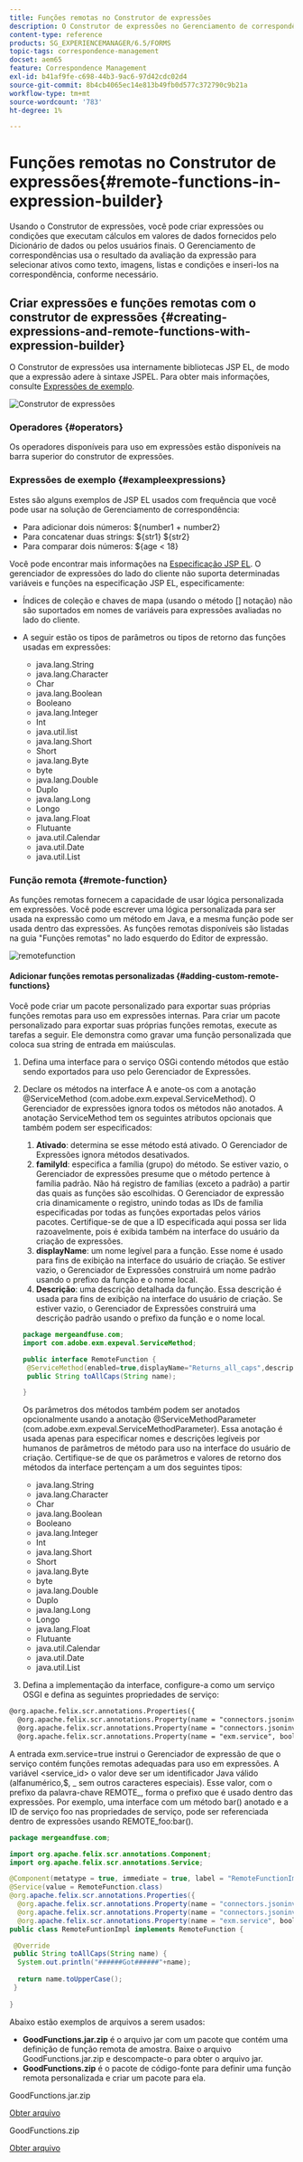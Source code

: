 ```yaml
---
title: Funções remotas no Construtor de expressões
description: O Construtor de expressões no Gerenciamento de correspondências permite criar expressões e funções remotas.
content-type: reference
products: SG_EXPERIENCEMANAGER/6.5/FORMS
topic-tags: correspondence-management
docset: aem65
feature: Correspondence Management
exl-id: b41af9fe-c698-44b3-9ac6-97d42cdc02d4
source-git-commit: 8b4cb4065ec14e813b49fb0d577c372790c9b21a
workflow-type: tm+mt
source-wordcount: '783'
ht-degree: 1%

---
```


# Funções remotas no Construtor de expressões{#remote-functions-in-expression-builder}

Usando o Construtor de expressões, você pode criar expressões ou condições que executam cálculos em valores de dados fornecidos pelo Dicionário de dados ou pelos usuários finais. O Gerenciamento de correspondências usa o resultado da avaliação da expressão para selecionar ativos como texto, imagens, listas e condições e inseri-los na correspondência, conforme necessário.

## Criar expressões e funções remotas com o construtor de expressões {#creating-expressions-and-remote-functions-with-expression-builder}

O Construtor de expressões usa internamente bibliotecas JSP EL, de modo que a expressão adere à sintaxe JSPEL. Para obter mais informações, consulte [Expressões de exemplo](#exampleexpressions).

![Construtor de expressões](assets/expressionbuilder.png)

### Operadores {#operators}

Os operadores disponíveis para uso em expressões estão disponíveis na barra superior do construtor de expressões.

### Expressões de exemplo {#exampleexpressions}

Estes são alguns exemplos de JSP EL usados com frequência que você pode usar na solução de Gerenciamento de correspondência:

* Para adicionar dois números: ${number1 + number2}
* Para concatenar duas strings: ${str1} ${str2}
* Para comparar dois números: ${age &lt; 18}

Você pode encontrar mais informações na [Especificação JSP EL](https://download.oracle.com/otn-pub/jcp/jsp-2.1-fr-spec-oth-JSpec/jsp-2_1-fr-spec-el.pdf). O gerenciador de expressões do lado do cliente não suporta determinadas variáveis e funções na especificação JSP EL, especificamente:

* Índices de coleção e chaves de mapa (usando o método [] notação) não são suportados em nomes de variáveis para expressões avaliadas no lado do cliente.
* A seguir estão os tipos de parâmetros ou tipos de retorno das funções usadas em expressões:

   * java.lang.String
   * java.lang.Character
   * Char
   * java.lang.Boolean
   * Booleano
   * java.lang.Integer
   * Int
   * java.util.list
   * java.lang.Short
   * Short
   * java.lang.Byte
   * byte
   * java.lang.Double
   * Duplo
   * java.lang.Long
   * Longo
   * java.lang.Float
   * Flutuante
   * java.util.Calendar
   * java.util.Date
   * java.util.List

### Função remota {#remote-function}

As funções remotas fornecem a capacidade de usar lógica personalizada em expressões. Você pode escrever uma lógica personalizada para ser usada na expressão como um método em Java, e a mesma função pode ser usada dentro das expressões. As funções remotas disponíveis são listadas na guia &quot;Funções remotas&quot; no lado esquerdo do Editor de expressão.

![remotefunction](assets/remotefunction.png)

#### Adicionar funções remotas personalizadas {#adding-custom-remote-functions}

Você pode criar um pacote personalizado para exportar suas próprias funções remotas para uso em expressões internas. Para criar um pacote personalizado para exportar suas próprias funções remotas, execute as tarefas a seguir. Ele demonstra como gravar uma função personalizada que coloca sua string de entrada em maiúsculas.

1. Defina uma interface para o serviço OSGi contendo métodos que estão sendo exportados para uso pelo Gerenciador de Expressões.
1. Declare os métodos na interface A e anote-os com a anotação @ServiceMethod (com.adobe.exm.expeval.ServiceMethod). O Gerenciador de expressões ignora todos os métodos não anotados. A anotação ServiceMethod tem os seguintes atributos opcionais que também podem ser especificados:

   1. **Ativado**: determina se esse método está ativado. O Gerenciador de Expressões ignora métodos desativados.
   1. **familyId**: especifica a família (grupo) do método. Se estiver vazio, o Gerenciador de expressões presume que o método pertence à família padrão. Não há registro de famílias (exceto a padrão) a partir das quais as funções são escolhidas. O Gerenciador de expressão cria dinamicamente o registro, unindo todas as IDs de família especificadas por todas as funções exportadas pelos vários pacotes. Certifique-se de que a ID especificada aqui possa ser lida razoavelmente, pois é exibida também na interface do usuário da criação de expressões.
   1. **displayName**: um nome legível para a função. Esse nome é usado para fins de exibição na interface do usuário de criação. Se estiver vazio, o Gerenciador de Expressões construirá um nome padrão usando o prefixo da função e o nome local.
   1. **Descrição**: uma descrição detalhada da função. Essa descrição é usada para fins de exibição na interface do usuário de criação. Se estiver vazio, o Gerenciador de Expressões construirá uma descrição padrão usando o prefixo da função e o nome local.

   ```java
   package mergeandfuse.com;
   import com.adobe.exm.expeval.ServiceMethod;
   
   public interface RemoteFunction {
    @ServiceMethod(enabled=true,displayName="Returns_all_caps",description="Function to convert to all CAPS", familyId="remote")
    public String toAllCaps(String name);
   
   }
   ```

   Os parâmetros dos métodos também podem ser anotados opcionalmente usando a anotação @ServiceMethodParameter (com.adobe.exm.expeval.ServiceMethodParameter). Essa anotação é usada apenas para especificar nomes e descrições legíveis por humanos de parâmetros de método para uso na interface do usuário de criação. Certifique-se de que os parâmetros e valores de retorno dos métodos da interface pertençam a um dos seguintes tipos:

   * java.lang.String
   * java.lang.Character
   * Char
   * java.lang.Boolean
   * Booleano
   * java.lang.Integer
   * Int
   * java.lang.Short
   * Short
   * java.lang.Byte
   * byte
   * java.lang.Double
   * Duplo
   * java.lang.Long
   * Longo
   * java.lang.Float
   * Flutuante
   * java.util.Calendar
   * java.util.Date
   * java.util.List

1. Defina a implementação da interface, configure-a como um serviço OSGI e defina as seguintes propriedades de serviço:

```jsp
@org.apache.felix.scr.annotations.Properties({
  @org.apache.felix.scr.annotations.Property(name = "connectors.jsoninvoker", boolValue = true),
  @org.apache.felix.scr.annotations.Property(name = "connectors.jsoninvoker.alias", value = "<service_id>"),
  @org.apache.felix.scr.annotations.Property(name = "exm.service", boolValue = true)})
```

A entrada exm.service=true instrui o Gerenciador de expressão de que o serviço contém funções remotas adequadas para uso em expressões. A variável &lt;service_id> o valor deve ser um identificador Java válido (alfanumérico,$, _ sem outros caracteres especiais). Esse valor, com o prefixo da palavra-chave REMOTE_, forma o prefixo que é usado dentro das expressões. Por exemplo, uma interface com um método bar() anotado e a ID de serviço foo nas propriedades de serviço, pode ser referenciada dentro de expressões usando REMOTE_foo:bar().

```java
package mergeandfuse.com;

import org.apache.felix.scr.annotations.Component;
import org.apache.felix.scr.annotations.Service;

@Component(metatype = true, immediate = true, label = "RemoteFunctionImpl")
@Service(value = RemoteFunction.class)
@org.apache.felix.scr.annotations.Properties({
  @org.apache.felix.scr.annotations.Property(name = "connectors.jsoninvoker", boolValue = true),
  @org.apache.felix.scr.annotations.Property(name = "connectors.jsoninvoker.alias", value = "test1"),
  @org.apache.felix.scr.annotations.Property(name = "exm.service", boolValue = true)})
public class RemoteFuntionImpl implements RemoteFunction {

 @Override
 public String toAllCaps(String name) {
  System.out.println("######Got######"+name);
  
  return name.toUpperCase();
 }
 
}
```

Abaixo estão exemplos de arquivos a serem usados:

* **GoodFunctions.jar.zip** é o arquivo jar com um pacote que contém uma definição de função remota de amostra. Baixe o arquivo GoodFunctions.jar.zip e descompacte-o para obter o arquivo jar.
* **GoodFunctions.zip** é o pacote de código-fonte para definir uma função remota personalizada e criar um pacote para ela.

GoodFunctions.jar.zip

[Obter arquivo](assets/goodfunctions.jar.zip)

GoodFunctions.zip

[Obter arquivo](assets/goodfunctions.zip)
